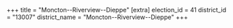 +++
title = "Moncton--Riverview--Dieppe"
[extra]
election_id = 41
district_id = "13007"
district_name = "Moncton--Riverview--Dieppe"
+++

